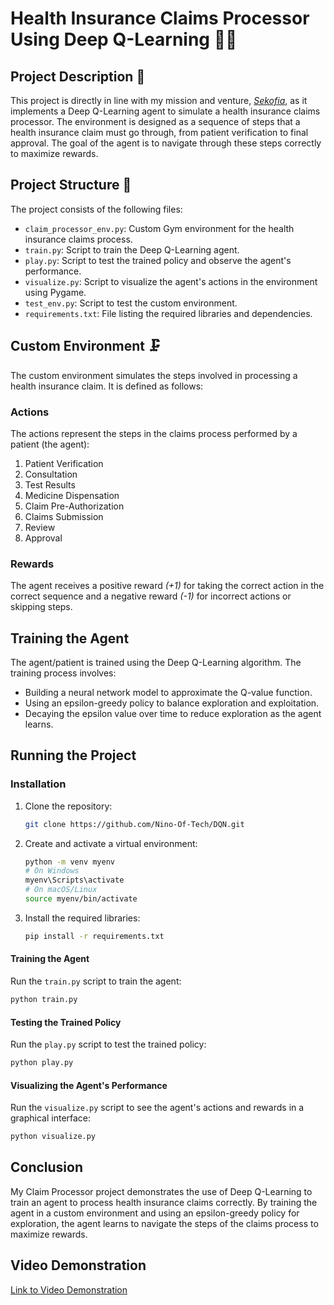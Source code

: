 # Health Insurance Claims Processor Using Deep Q-Learning :man_scientist:

## Project Description :syringe:

This project is directly in line with my mission and venture, <a href="www.sekofia.com" target="_blank">_Sekofia_</a>, as it implements a Deep Q-Learning agent to simulate a health insurance claims processor. The environment is designed as a sequence of steps that a health insurance claim must go through, from patient verification to final approval. The goal of the agent is to navigate through these steps correctly to maximize rewards.

## Project Structure :pill:

The project consists of the following files:
- `claim_processor_env.py`: Custom Gym environment for the health insurance claims process.
- `train.py`: Script to train the Deep Q-Learning agent.
- `play.py`: Script to test the trained policy and observe the agent's performance.
- `visualize.py`: Script to visualize the agent's actions in the environment using Pygame.
- `test_env.py`: Script to test the custom environment.
- `requirements.txt`: File listing the required libraries and dependencies.

## Custom Environment :clamp:

The custom environment simulates the steps involved in processing a health insurance claim. It is defined as follows:

### Actions

The actions represent the steps in the claims process performed by a patient (the agent):
1. Patient Verification
2. Consultation
3. Test Results
4. Medicine Dispensation
5. Claim Pre-Authorization
6. Claims Submission
7. Review
8. Approval

### Rewards

The agent receives a positive reward _(+1)_ for taking the correct action in the correct sequence and a negative reward _(-1)_ for incorrect actions or skipping steps.

## Training the Agent

The agent/patient is trained using the Deep Q-Learning algorithm. The training process involves:
- Building a neural network model to approximate the Q-value function.
- Using an epsilon-greedy policy to balance exploration and exploitation.
- Decaying the epsilon value over time to reduce exploration as the agent learns.

## Running the Project

### Installation

1. Clone the repository:
    ```bash
    git clone https://github.com/Nino-Of-Tech/DQN.git
    ```

2. Create and activate a virtual environment:
    ```bash
    python -m venv myenv
    # On Windows
    myenv\Scripts\activate
    # On macOS/Linux
    source myenv/bin/activate
    ```

3. Install the required libraries:
    ```bash
    pip install -r requirements.txt
    ```
    
#### Training the Agent

Run the `train.py` script to train the agent:
```bash
python train.py
```

#### Testing the Trained Policy

Run the `play.py` script to test the trained policy:
```bash
python play.py
```


#### Visualizing the Agent's Performance

Run the `visualize.py` script to see the agent's actions and rewards in a graphical interface:
```bash
python visualize.py
```


## Conclusion

My Claim Processor project demonstrates the use of Deep Q-Learning to train an agent to process health insurance claims correctly. By training the agent in a custom environment and using an epsilon-greedy policy for exploration, the agent learns to navigate the steps of the claims process to maximize rewards.


## Video Demonstration

[Link to Video Demonstration](https://www.loom.com/share/900fe37e516a452fb9689673a014eecf?sid=3a8f7fcd-4574-4986-b0a2-f50df311a627)
